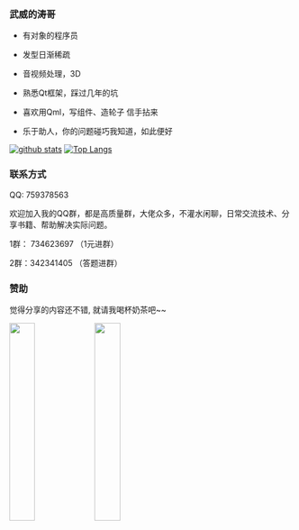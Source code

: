 ### 武威的涛哥

- 有对象的程序员

- 发型日渐稀疏

- 音视频处理，3D

- 熟悉Qt框架，踩过几年的坑

- 喜欢用Qml，写组件、造轮子 信手拈来

- 乐于助人，你的问题碰巧我知道，如此便好

[![github stats](https://github-readme-stats.vercel.app/api?username=jaredtao&hide=contribs&show_icons=true&count_private=true)](https://github.com/anuraghazra/github-readme-stats)
[![Top Langs](https://github-readme-stats.vercel.app/api/top-langs/?username=jaredtao&layout=compact)](https://github.com/anuraghazra/github-readme-stats)


### 联系方式

QQ: 759378563

欢迎加入我的QQ群，都是高质量群，大佬众多，不灌水闲聊，日常交流技术、分享书籍、帮助解决实际问题。

1群： 734623697 （1元进群）

2群：342341405 （答题进群）

### 赞助

觉得分享的内容还不错, 就请我喝杯奶茶吧~~

<img src="https://gitee.com/jaredtao/jaredtao/raw/master/img/weixin.jpg?raw=true" width="30%" height="30%" /><img src="https://gitee.com/jaredtao/jaredtao/raw/master/img/zhifubao.jpg?raw=true" width="30%" height="30%" />
